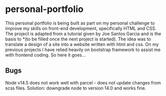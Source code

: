 # personal-portfolio
This personal portfolio is being built as part on my personal challenge to improve my skills on front-end development, specifically HTML and CSS.  
The project is adapted from a tutorial given by Joe Santos Garcia and is the basis to *(to be filled once the next project is started).
The idea was to translate a design of a site into a website written with html and css. On my previous projects I have relied heavily on bootstrap framework to assist me with frontend coding. So here it goes...

## Bugs

Node v14.5 does not work well with parcel - does not update changes from scss files. Solution: downgrade node to version 14.0 and works fine.
 
